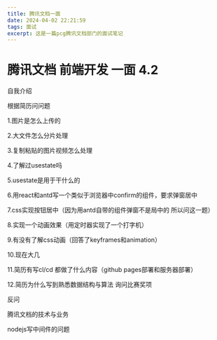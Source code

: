 ```yaml
---
title: 腾讯文档一面
date: 2024-04-02 22:21:59
tags: 面试
excerpt: 这是一篇pcg腾讯文档部门的面试笔记
---
```

# 腾讯文档 前端开发 一面 4.2

自我介绍

根据简历问问题

1.图片是怎么上传的

2.大文件怎么分片处理

3.复制粘贴的图片视频怎么处理

4.了解过usestate吗

5.usestate是用于干什么的

6.用react和antd写一个类似于浏览器中confirm的组件，要求弹窗居中

7.css实现按钮居中（因为用antd自带的组件弹窗不是局中的 所以问这一题）

8.实现一个动画效果（用定时器实现了一个打字机）

9.有没有了解css动画（回答了keyframes和animation）

10.现在大几

11.简历有写cl/cd 都做了什么内容（github pages部署和服务器部署）

12.简历为什么写到熟悉数据结构与算法 询问比赛奖项

反问

腾讯文档的技术与业务

nodejs写中间件的问题

